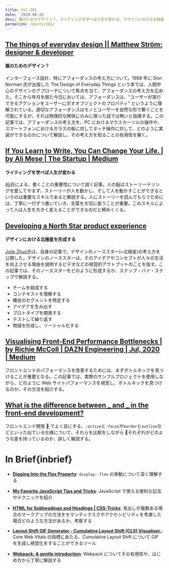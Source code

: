 ```yaml
---
title: Vol.281
date: '2020-08-26'
desc: 誰のためのデザイン？、ライティングを学べば人生が変わる、デザインにおける北極星を形成する、ほか計10リンク
permalink: /posts/281/
---
```


## [The things of everyday design || Matthew Ström: designer & developer](https://matthewstrom.com/writing/the-things-of-everyday-design/)

#### 誰のためのデザイン？

インターフェース設計、特にアフォーダンスの考え方について。1988 年に Don Norman 氏が出版した The Design of Everyday Things という本では、人間中心のデザインのアプローチについて焦点を当て、アフォーダンスの考え方を広めた。そこから年月を経た今日においては、アフォーダンスは、"ユーザーが実行できるアクションをユーザーに示すオブジェクトのプロパティ" というように理解されている。適切なアフォーダンスはモノとユーザーを自然な形で繋ぐことを可能にするが、それは物理的な関係にのみに限った話では無いと指摘する。この記事では、アフォーダンスの考え方を、PC におけるマウスカーソルの操作や、スマートフォンにおけるガラスの板に対してタッチ操作に対して、どのように実装ができるのかについて解説し、その考え方を知ることの有用性を解く。

## [If You Learn to Write, You Can Change Your Life. | by Ali Mese | The Startup | Medium](https://medium.com/swlh/if-you-learn-to-write-you-can-change-your-life-d0df747e02c8)

#### ライティングを学べば人生が変わる

[Ali](https://medium.com/@meseali)氏による、書くことの重要性について説く記事。人の脳はストーリーテリングを愛してやまず、ストーリーが人を動かし、そして人を動かすことができるというのは重要なスキルであると解説する。人にストーリーを読んでもらうためには、丁寧に一行ずつ書いていき、言葉を大切に扱うことが重要。このスキルによって人は人生を大きく変えることができるのだと締めくくる。

## [Developing a North Star product experience](https://dropbox.design/article/developing-a-north-star-product-experience)

#### デザインにおける北極星を形成する

[Julie Zhuo](https://medium.com/@joulee)氏は、自身の記事で、デザインのノーススター(=北極星)の考え方を公開した。デザインのノーススターは、そのアイデアやコンセプトが人々の生活を向上させる理由を説明するビデオなどの視覚的アウトプットのことを指す。この記事では、そのノーススターをどのように形成するか、ステップ・バイ・ステップで解説する。

- チームを結成する
- コンテキストを理解する
- 機会のセグメントを特定する
- アイデアを生み出す
- プロトタイプを開発する
- テストして繰り返す
- 物語を形成し、ソーシャル化する

## [Visualising Front-End Performance Bottlenecks | by Richie McColl | DAZN Engineering | Jul, 2020 | Medium](https://medium.com/dazn-tech/visualising-front-end-performance-bottlenecks-4a0563407679)

フロントエンドのパフォーマンスを改善するためには、まずボトルネックを見つけることが重要となる。この記事では、実際のサンプルプロジェクトを使用しながら、どのように Web サイトパフォーマンスを視覚し、ボトルネックを見つけるのか、その方法を紹介する。

## [What is the difference between **_ and _** in the front-end development?](https://thisthat.dev/)

フロントエンド開発  でよく目にする、`:active`と`:focus`や`border`と`outline`などといった似ている仕様について、それらを比較をしながら  それぞれがどのような差を持っているのか、詳しく解説する。

# In Brief{inbrief}

- **[Digging Into the Flex Property](https://ishadeed.com/article/css-flex-property/)**: `display: flex` の挙動について深く理解する

- **[My Favorite JavaScript Tips and Tricks](https://blog.greenroots.info/my-favorite-javascript-tips-and-tricks-ckd60i4cq011em8s16uobcelc)**: JavaScript で使える便利な記法やテクニックを紹介

- **[HTML for Subheadings and Headings | CSS-Tricks](https://css-tricks.com/html-for-subheadings-and-headings/)**: 見出しが複数ある場合のマークアップの方法をセマンティクスさやアクセシビリティを考慮した場合どのような方法があるか、考察する

- **[Layout Shift GIF Generator - Cumulative Layout Shift (CLS) Visualiser.](https://defaced.dev/tools/layout-shift-gif-generator/)**: Core Web Vitals の指標にあたる、Cumulative Layout Shift について GIF を生成し視覚化をすることができるツール

- **[Webpack: A gentle introduction](https://ui.dev/webpack/)**: Webpack についてその有用性や、はじめ方から丁寧に解説する
